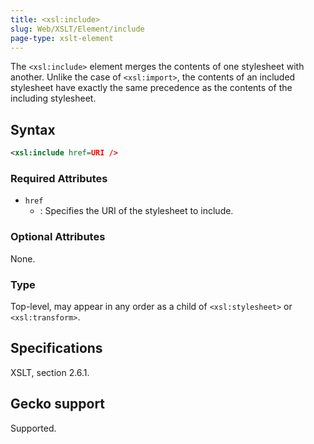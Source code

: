 ```yaml
---
title: <xsl:include>
slug: Web/XSLT/Element/include
page-type: xslt-element
---
```




The `<xsl:include>` element merges the contents of one stylesheet with another. Unlike the case of `<xsl:import>`, the contents of an included stylesheet have exactly the same precedence as the contents of the including stylesheet.

## Syntax

```xml
<xsl:include href=URI />
```

### Required Attributes

- `href`
  - : Specifies the URI of the stylesheet to include.

### Optional Attributes

None.

### Type

Top-level, may appear in any order as a child of `<xsl:stylesheet>` or `<xsl:transform>`.

## Specifications

XSLT, section 2.6.1.

## Gecko support

Supported.
